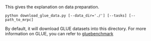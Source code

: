This gives the explanation on data preparation.
```
python download_glue_data.py [--data_dir='./'] [--tasks] [--path_to_mrpc]
```
By default, it will download GLUE datasets into this directory. For more information on GLUE, you can refer to 
[gluebenchmark](https://gluebenchmark.com/tasks)
